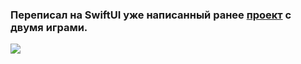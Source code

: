 ### Переписал на SwiftUI уже написанный ранее [проект](https://github.com/t3mv-l/Swift/tree/main/TicTacToe) с двумя играми.

![](game_process.gif)
